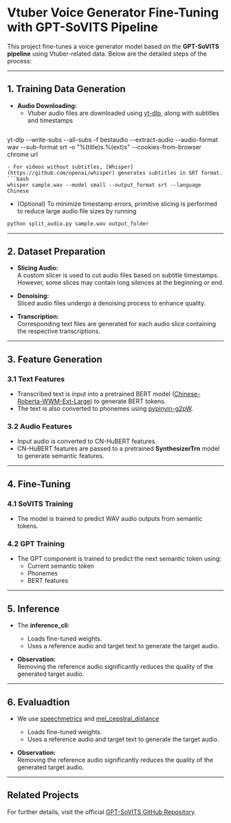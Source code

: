# Vtuber Voice Generator Fine-Tuning with GPT-SoVITS Pipeline

This project fine-tunes a voice generator model based on the **GPT-SoVITS pipeline** using Vtuber-related data. Below are the detailed steps of the process:

---

## 1. Training Data Generation

- **Audio Downloading:**  
  - Vtuber audio files are downloaded using [yt-dlp](https://github.com/yt-dlp/yt-dlp), along with subtitles and timestamps
  ```bash
yt-dlp --write-subs --all-subs -f bestaudio --extract-audio --audio-format wav --sub-format srt -o "%(title)s.%(ext)s" --cookies-from-browser chrome url
  ```
  - For videos without subtitles, [Whisper](https://github.com/openai/whisper) generates subtitles in SRT format.
  ```bash
whisper sample.wav --model small --output_format srt --language Chinese
  ```
  - (Optional) To minimize timestamp errors, primitive slicing is performed to reduce large audio file sizes by running
  ```bash
python split_audio.py sample.wav output_folder
  ```

---

## 2. Dataset Preparation

- **Slicing Audio:**  
  A custom slicer is used to cut audio files based on subtitle timestamps. However, some slices may contain long silences at the beginning or end.
  
- **Denoising:**  
  Sliced audio files undergo a denoising process to enhance quality.

- **Transcription:**  
  Corresponding text files are generated for each audio slice containing the respective transcriptions.

---

## 3. Feature Generation

### 3.1 Text Features
- Transcribed text is input into a pretrained BERT model ([Chinese-Roberta-WWM-Ext-Large](https://huggingface.co/hfl/chinese-roberta-wwm-ext-large)) to generate BERT tokens.
- The text is also converted to phonemes using [pypinyin-g2pW](https://github.com/mozillazg/pypinyin-g2pW).

### 3.2 Audio Features
- Input audio is converted to CN-HuBERT features.
- CN-HuBERT features are passed to a pretrained **SynthesizerTrn** model to generate semantic features.

---

## 4. Fine-Tuning

### 4.1 SoVITS Training
- The model is trained to predict WAV audio outputs from semantic tokens.

### 4.2 GPT Training
- The GPT component is trained to predict the next semantic token using:
  - Current semantic token
  - Phonemes
  - BERT features

---

## 5. Inference

- The **inference_cli**:
  - Loads fine-tuned weights.
  - Uses a reference audio and target text to generate the target audio.

- **Observation:**  
  Removing the reference audio significantly reduces the quality of the generated target audio.

---

## 6. Evaluadtion
- We use [speechmetrics](https://github.com/aliutkus/speechmetrics/tree/master) and [mel_cepstral_distance](https://github.com/jasminsternkopf/mel_cepstral_distance)
  - Loads fine-tuned weights.
  - Uses a reference audio and target text to generate the target audio.

- **Observation:**  
  Removing the reference audio significantly reduces the quality of the generated target audio.
  
---

## Related Projects

For further details, visit the official [GPT-SoVITS GitHub Repository](https://github.com/RVC-Boss/GPT-SoVITS/tree/main?tab=readme-ov-file).

